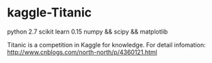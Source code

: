 # kaggle-Titanic
python 2.7
scikit learn 0.15
numpy && scipy && matplotlib

Titanic is a competition in Kaggle for knowledge. 
For detail infomation: http://www.cnblogs.com/north-north/p/4360121.html

